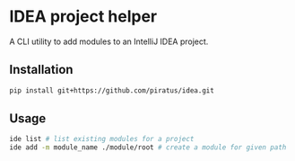 # IDEA project helper

A CLI utility to add modules to an IntelliJ IDEA project.

## Installation

```bash
pip install git+https://github.com/piratus/idea.git
```

## Usage

```bash
ide list # list existing modules for a project
ide add -m module_name ./module/root # create a module for given path
```
